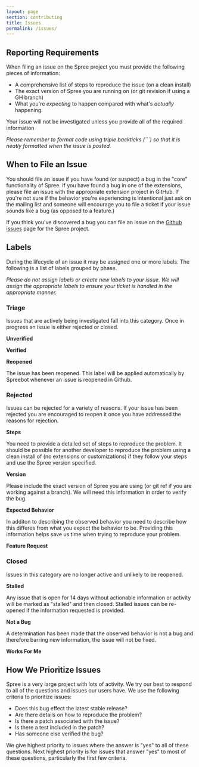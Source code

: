 ```yaml
---
layout: page
section: contributing
title: Issues
permalink: /issues/
---
```


## Reporting Requirements

When filing an issue on the Spree project you must provide the following pieces of information:

* A comprehensive list of steps to reproduce the issue (on a clean install)
* The exact version of Spree you are running on (or git revision if using a GH branch)
* What you're *expecting* to happen compared with what's *actually* happening.

<span class="warning">
Your issue will not be investigated unless you provide all of the required information
</span>

_Please remember to format code using triple backticks (\```) so that it is neatly formatted when the issue is posted._

## When to File an Issue

You should file an issue if you have found (or suspect) a bug in the "core" functionality of Spree. If you have found a bug in one of the extensions, please file an issue with the appropriate extension project in GitHub. If you're not sure if the behavior you're experiencing is intentional just ask on the mailing list and someone will encourage you to file a ticket if your issue sounds like a bug (as opposed to a feature.)

If you think you've discovered a bug you can file an issue on the [Github issues](https://github.com/spree/spree/issues/) page for the Spree project.

## Labels

During the lifecycle of an issue it may be assigned one or more labels. The following is a list of labels grouped by phase.

_Please do not assign labels or create new labels to your issue. We will assign the appropriate labels to ensure your ticket is handled in the appropriate manner._

### Triage

Issues that are actively being investigated fall into this category. Once in progress an issue is either rejected or closed.

**Unverified**

**Verified**

**Reopened**

The issue has been reopened. This label will be applied automatically by Spreebot whenever an issue is reopened in Github.

### Rejected

Issues can be rejected for a variety of reasons. If your issue has been rejected you are encouraged to reopen it once you have addressed the reasons for rejection.

**Steps**

You need to provide a detailed set of steps to reproduce the problem. It should be possible for another developer to reproduce the problem using a clean install of (no extensions or customizations) if they follow your steps and use the Spree version specified.

**Version**

Please include the exact version of Spree you are using (or git ref if you are working against a branch). We will need this information in order to verify the bug.

**Expected Behavior**

In additon to describing the observed behavior you need to describe how this differes from what you expect the behavior to be. Providing this information helps save us time when trying to reproduce your problem.

**Feature Request**

### Closed

Issues in this category are no longer active and unlikely to be reopened.

**Stalled**

Any issue that is open for 14 days without actionable information or activity will be marked as "stalled" and then closed. Stalled issues can be re-opened if the information requested is provided.

**Not a Bug**

A determination has been made that the observed behavior is not a bug and therefore barring new information, the issue will not be fixed.

**Works For Me**


## How We Prioritize Issues

Spree is a very large project with lots of activity. We try our best to respond to all of the questions and issues our users have.  We use the following criteria to prioritize issues:

* Does this bug effect the latest stable release?
* Are there details on how to reproduce the problem?
* Is there a patch associated with the issue?
* Is there a test included in the patch?
* Has someone else verified the bug?

We give highest priority to issues where the answer is "yes" to all of these questions. Next highest priority is for issues that answer "yes" to most of these questions, particularly the first few criteria.
